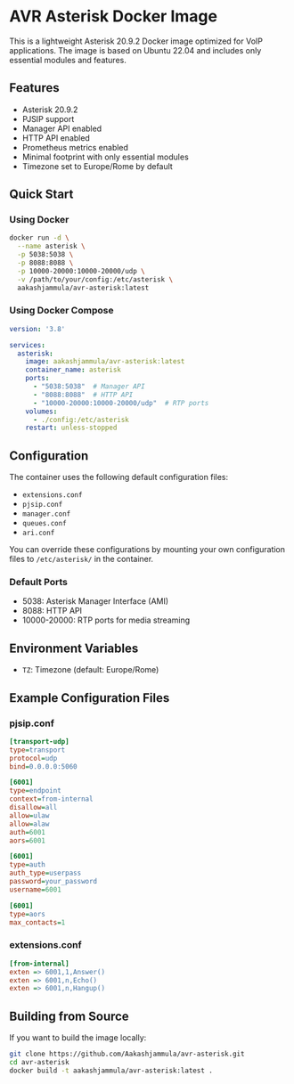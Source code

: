 # AVR Asterisk Docker Image

This is a lightweight Asterisk 20.9.2 Docker image optimized for VoIP applications. The image is based on Ubuntu 22.04 and includes only essential modules and features.

## Features

- Asterisk 20.9.2
- PJSIP support
- Manager API enabled
- HTTP API enabled
- Prometheus metrics enabled
- Minimal footprint with only essential modules
- Timezone set to Europe/Rome by default

## Quick Start

### Using Docker

```bash
docker run -d \
  --name asterisk \
  -p 5038:5038 \
  -p 8088:8088 \
  -p 10000-20000:10000-20000/udp \
  -v /path/to/your/config:/etc/asterisk \
  aakashjammula/avr-asterisk:latest
```

### Using Docker Compose

```yaml
version: '3.8'

services:
  asterisk:
    image: aakashjammula/avr-asterisk:latest
    container_name: asterisk
    ports:
      - "5038:5038"  # Manager API
      - "8088:8088"  # HTTP API
      - "10000-20000:10000-20000/udp"  # RTP ports
    volumes:
      - ./config:/etc/asterisk
    restart: unless-stopped
```

## Configuration

The container uses the following default configuration files:
- `extensions.conf`
- `pjsip.conf`
- `manager.conf`
- `queues.conf`
- `ari.conf`

You can override these configurations by mounting your own configuration files to `/etc/asterisk/` in the container.

### Default Ports

- 5038: Asterisk Manager Interface (AMI)
- 8088: HTTP API
- 10000-20000: RTP ports for media streaming

## Environment Variables

- `TZ`: Timezone (default: Europe/Rome)

## Example Configuration Files

### pjsip.conf
```ini
[transport-udp]
type=transport
protocol=udp
bind=0.0.0.0:5060

[6001]
type=endpoint
context=from-internal
disallow=all
allow=ulaw
allow=alaw
auth=6001
aors=6001

[6001]
type=auth
auth_type=userpass
password=your_password
username=6001

[6001]
type=aors
max_contacts=1
```

### extensions.conf
```ini
[from-internal]
exten => 6001,1,Answer()
exten => 6001,n,Echo()
exten => 6001,n,Hangup()
```

## Building from Source

If you want to build the image locally:

```bash
git clone https://github.com/Aakashjammula/avr-asterisk.git
cd avr-asterisk
docker build -t aakashjammula/avr-asterisk:latest .
```